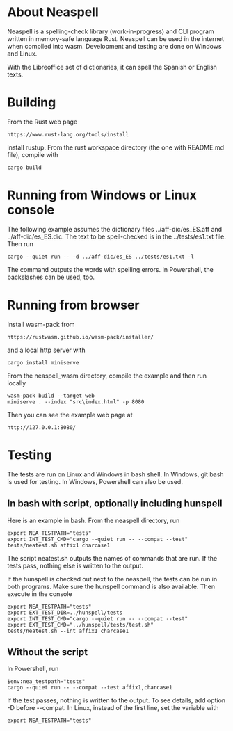 # About Neaspell

Neaspell is a spelling-check library (work-in-progress) and CLI program written in memory-safe language Rust. Neaspell can be used in the internet when compiled into wasm. Development and testing are done on Windows and Linux.

With the Libreoffice set of dictionaries, it can spell the Spanish or English texts.

# Building
From the Rust web page
```
https://www.rust-lang.org/tools/install
```
install rustup. From the rust workspace directory (the one with README.md file), compile with
```
cargo build
```
# Running from Windows or Linux console
The following example assumes the dictionary files ../aff-dic/es_ES.aff and ../aff-dic/es_ES.dic. The text to be spell-checked is in the ../tests/es1.txt file. Then run
```
cargo --quiet run -- -d ../aff-dic/es_ES ../tests/es1.txt -l
```
The command outputs the words with spelling errors. In Powershell, the backslashes can be used, too.

# Running from browser
Install wasm-pack from
```
https://rustwasm.github.io/wasm-pack/installer/
```
and a local http server with
```
cargo install miniserve
```
From the neaspell_wasm directory, compile the example and then run locally
```
wasm-pack build --target web
miniserve . --index "src\index.html" -p 8080
```
Then you can see the example web page at
```
http://127.0.0.1:8080/
```

# Testing
The tests are run on Linux and Windows in bash shell.
In Windows, git bash is used for testing.
In Windows, Powershell can also be used.

## In bash with script, optionally including hunspell
Here is an example in bash. From the neaspell directory, run 
```
export NEA_TESTPATH="tests"
export INT_TEST_CMD="cargo --quiet run -- --compat --test"
tests/neatest.sh affix1 charcase1
```
The script neatest.sh outputs the names of commands that are run.
If the tests pass, nothing else is written to the output.

If the hunspell is checked out next to the neaspell, the
tests can be run in both programs.
Make sure the hunspell command is also available. Then execute in the console
```
export NEA_TESTPATH="tests"
export EXT_TEST_DIR=../hunspell/tests
export INT_TEST_CMD="cargo --quiet run -- --compat --test"
export EXT_TEST_CMD="../hunspell/tests/test.sh"
tests/neatest.sh --int affix1 charcase1
```

## Without the script
In Powershell, run
```
$env:nea_testpath="tests"
cargo --quiet run -- --compat --test affix1,charcase1
```
If the test passes, nothing is written to the output.
To see details, add option -D before --compat.
In Linux, instead of the first line, set the variable with 
```
export NEA_TESTPATH="tests"
```
